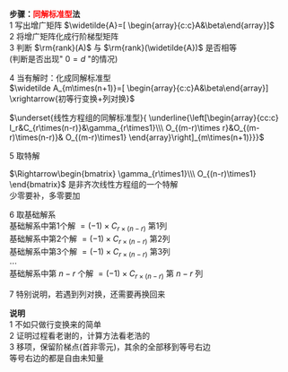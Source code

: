 **步骤：<font color=red>同解标准型</font>法**  
1 写出增广矩阵 $\widetilde{A}=[  
\begin{array}{c:c}A&\beta\end{array}]$  
2 将增广矩阵化成行阶梯型矩阵  
3 判断 $\rm{rank}(A)$ 与 $\rm{rank}(\widetilde{A})$ 是否相等  
(判断是否出现" $0=d$ "的情况)  
  
4 当有解时：化成同解标准型  
$\widetilde A_{m\times(n+1)}=[  
\begin{array}{c:c}A&\beta\end{array}]  
\xrightarrow{初等行变换+列对换}$  
  
$\underset{线性方程组的同解标准型}{  
\underline{\left[\begin{array}{cc:c}  
I_r&C_{r\times(n-r)}&\gamma_{r\times1}\\\  
O_{(m-r)\times r}&O_{(m-r)\times(n-r)}&  
O_{(m-r)\times1}  
\end{array}\right]_{m\times(n+1)}}}$  
  
5 取特解  
  
$\Rightarrow\begin{bmatrix}  
\gamma_{r\times1}\\\ O_{(n-r)\times1}  
\end{bmatrix}$ 是非齐次线性方程组的一个特解  
少零要补，多零要加  
  
6 取基础解系  
基础解系中第1个解 $=(-1)\times C_{r\times(n-r)}$ 第1列  
基础解系中第2个解 $=(-1)\times C_{r\times(n-r)}$ 第2列  
基础解系中第3个解 $=(-1)\times C_{r\times(n-r)}$ 第3列  
$\cdots$  
基础解系中第 $n-r$ 个解 $=(-1)\times C_{r\times(n-r)}$ 第 $n-r$ 列  
  
7 特别说明，若遇到列对换，还需要再换回来  
  
**说明**  
1 不如只做行变换来的简单  
2 证明过程看老谢的，计算方法看老浩的  
3 移项，保留阶梯点(首非零元)，其余的全部移到等号右边  
等号右边的都是自由未知量  
